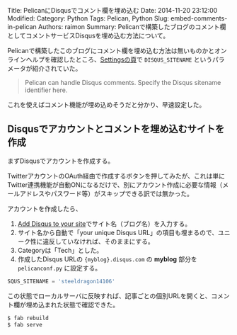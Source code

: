 Title: PelicanにDisqusでコメント欄を埋め込む
Date: 2014-11-20 23:12:00
Modified:
Category: Python
Tags: Pelican, Python
Slug: embed-comments-in-pelican
Authors: raimon
Summary: Pelicanで構築したブログのコメント欄としてコメントサービスDisqusを埋め込む方法について。

Pelicanで構築したこのブログにコメント欄を埋め込む方法は無いものかとオンラインヘルプを確認したところ、[Settingsの頁](http://docs.getpelican.com/en/3.5.0/settings.html)で `DISQUS_SITENAME` というパラメータが紹介されていた。

> Pelican can handle Disqus comments. Specify the Disqus sitename identifier here.

これを使えばコメント機能が埋め込めそうだと分かり、早速設定した。

## Disqusでアカウントとコメントを埋め込むサイトを作成

まずDisqusでアカウントを作成する。

TwitterアカウントのOAuth経由で作成するボタンを押してみたが、これは単にTwitter連携機能が自動ONになるだけで、別にアカウント作成に必要な情報（メールアドレスやパスワード等）がスキップできる訳では無かった。

アカウントを作成したら、

1. [Add Disqus to your site](https://disqus.com/admin/create/)でサイト名（ブログ名）を入力する。
2. サイト名から自動で「your unique Disqus URL」の項目も埋まるので、ユニーク性に違反していなければ、そのままにする。
3. Categoryは「Tech」とした。
4. 作成したDisqus URLの `{myblog}.disqus.com` の **myblog** 部分を `pelicanconf.py` に設定する。

```python
SQUS_SITENAME = 'steeldragon14106'
```

この状態でローカルサーバに反映すれば、記事ごとの個別URLを開くと、コメント欄が埋め込まれた状態で確認できた。

```bash
$ fab rebuild
$ fab serve
```
